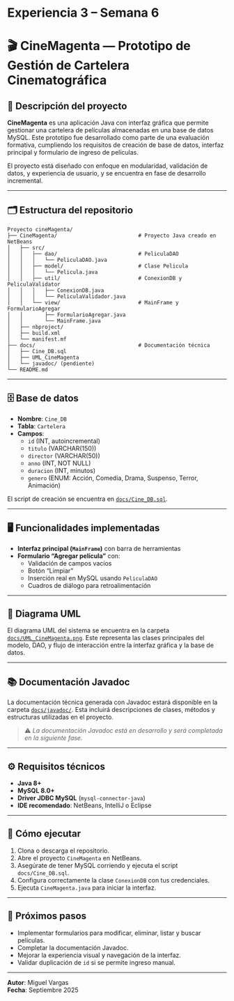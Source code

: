 # Experiencia 3 – Semana 6
# 🎬 CineMagenta — Prototipo de Gestión de Cartelera Cinematográfica

## 📌 Descripción del proyecto

**CineMagenta** es una aplicación Java con interfaz gráfica que permite gestionar una cartelera de películas almacenadas en una base de datos MySQL. Este prototipo fue desarrollado como parte de una evaluación formativa, cumpliendo los requisitos de creación de base de datos, interfaz principal y formulario de ingreso de películas.

El proyecto está diseñado con enfoque en modularidad, validación de datos, y experiencia de usuario, y se encuentra en fase de desarrollo incremental.

---

## 🗂️ Estructura del repositorio

```
Proyecto cineMagenta/ 
├── CineMagenta/                          # Proyecto Java creado en NetBeans 
│   ├── src/ 
│   │   ├── dao/                          # PeliculaDAO 
│   │   │   └── PeliculaDAO.java
│   │   ├── model/                        # Clase Pelicula 
│   │   │   └── Pelicula.java 
│   │   ├── util/                         # ConexionDB y PeliculaValidator 
│   │   │   ├── ConexionDB.java 
│   │   │   └── PeliculaValidador.java 
│   │   └── view/                         # MainFrame y FormularioAgregar
│   │       ├── FormularioAgregar.java 
│   │       └── MainFrame.java 
│   ├── nbproject/                       
│   ├── build.xml                        
│   └── manifest.mf                        
├── docs/                                 # Documentación técnica 
│   ├── Cine_DB.sql        
│   ├── UML_CineMagenta    
│   └── javadoc/ (pendiente)           
└── README.md          
```
---

## 🗄️ Base de datos

- **Nombre**: `Cine_DB`
- **Tabla**: `Cartelera`
- **Campos**:
  - `id` (INT, autoincremental)
  - `titulo` (VARCHAR(150))
  - `director` (VARCHAR(50))
  - `anno` (INT, NOT NULL)
  - `duracion` (INT, minutos)
  - `genero` (ENUM: Acción, Comedia, Drama, Suspenso, Terror, Animación)

El script de creación se encuentra en [`docs/Cine_DB.sql`](docs/Cine_DB.sql).

---

## 🖥️ Funcionalidades implementadas

- **Interfaz principal (`MainFrame`)** con barra de herramientas
- **Formulario “Agregar película”** con:
  - Validación de campos vacíos
  - Botón “Limpiar”
  - Inserción real en MySQL usando `PeliculaDAO`
  - Cuadros de diálogo para retroalimentación

---

## 📐 Diagrama UML

El diagrama UML del sistema se encuentra en la carpeta [`docs/UML_CineMagenta.png`](docs/UML_CineMagenta.png). Este representa las clases principales del modelo, DAO, y flujo de interacción entre la interfaz gráfica y la base de datos.

---

## 📚 Documentación Javadoc

La documentación técnica generada con Javadoc estará disponible en la carpeta [`docs/javadoc/`](docs/javadoc/). Esta incluirá descripciones de clases, métodos y estructuras utilizadas en el proyecto.

> ⚠️ *La documentación Javadoc está en desarrollo y será completada en la siguiente fase.*

---

## ⚙️ Requisitos técnicos

- **Java 8+**
- **MySQL 8.0+**
- **Driver JDBC MySQL** (`mysql-connector-java`)
- **IDE recomendado**: NetBeans, IntelliJ o Eclipse

---

## 🚀 Cómo ejecutar

1. Clona o descarga el repositorio.
2. Abre el proyecto `CineMagenta` en NetBeans.
3. Asegúrate de tener MySQL corriendo y ejecuta el script `docs/Cine_DB.sql`.
4. Configura correctamente la clase `ConexionDB` con tus credenciales.
5. Ejecuta `CineMagenta.java` para iniciar la interfaz.

---

## 🧭 Próximos pasos

- Implementar formularios para modificar, eliminar, listar y buscar películas.
- Completar la documentación Javadoc.
- Mejorar la experiencia visual y navegación de la interfaz.
- Validar duplicación de `id` si se permite ingreso manual.

---

**Autor**: Miguel Vargas  
**Fecha**: Septiembre 2025  

